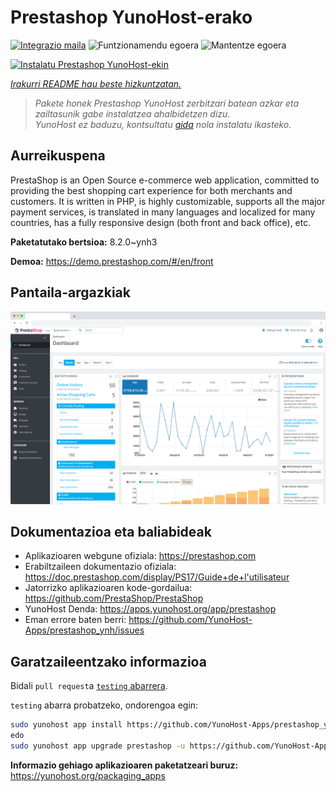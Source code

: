 <!--
Ohart ongi: README hau automatikoki sortu da <https://github.com/YunoHost/apps/tree/master/tools/readme_generator>ri esker
EZ editatu eskuz.
-->

# Prestashop YunoHost-erako

[![Integrazio maila](https://apps.yunohost.org/badge/integration/prestashop)](https://ci-apps.yunohost.org/ci/apps/prestashop/)
![Funtzionamendu egoera](https://apps.yunohost.org/badge/state/prestashop)
![Mantentze egoera](https://apps.yunohost.org/badge/maintained/prestashop)

[![Instalatu Prestashop YunoHost-ekin](https://install-app.yunohost.org/install-with-yunohost.svg)](https://install-app.yunohost.org/?app=prestashop)

*[Irakurri README hau beste hizkuntzatan.](./ALL_README.md)*

> *Pakete honek Prestashop YunoHost zerbitzari batean azkar eta zailtasunik gabe instalatzea ahalbidetzen dizu.*  
> *YunoHost ez baduzu, kontsultatu [gida](https://yunohost.org/install) nola instalatu ikasteko.*

## Aurreikuspena

PrestaShop is an Open Source e-commerce web application, committed to providing the best shopping cart experience for both merchants and customers. It is written in PHP, is highly customizable, supports all the major payment services, is translated in many languages and localized for many countries, has a fully responsive design (both front and back office), etc.

**Paketatutako bertsioa:** 8.2.0~ynh3

**Demoa:** <https://demo.prestashop.com/#/en/front>

## Pantaila-argazkiak

![Prestashop(r)en pantaila-argazkia](./doc/screenshots/screenshot.png)

## Dokumentazioa eta baliabideak

- Aplikazioaren webgune ofiziala: <https://prestashop.com>
- Erabiltzaileen dokumentazio ofiziala: <https://doc.prestashop.com/display/PS17/Guide+de+l'utilisateur>
- Jatorrizko aplikazioaren kode-gordailua: <https://github.com/PrestaShop/PrestaShop>
- YunoHost Denda: <https://apps.yunohost.org/app/prestashop>
- Eman errore baten berri: <https://github.com/YunoHost-Apps/prestashop_ynh/issues>

## Garatzaileentzako informazioa

Bidali `pull request`a [`testing` abarrera](https://github.com/YunoHost-Apps/prestashop_ynh/tree/testing).

`testing` abarra probatzeko, ondorengoa egin:

```bash
sudo yunohost app install https://github.com/YunoHost-Apps/prestashop_ynh/tree/testing --debug
edo
sudo yunohost app upgrade prestashop -u https://github.com/YunoHost-Apps/prestashop_ynh/tree/testing --debug
```

**Informazio gehiago aplikazioaren paketatzeari buruz:** <https://yunohost.org/packaging_apps>
